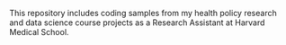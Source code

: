 This repository includes coding samples from my health policy research and data science course projects as a Research Assistant at Harvard Medical School.
